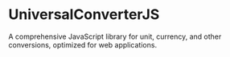 # UniversalConverterJS
A comprehensive JavaScript library for unit, currency, and other conversions, optimized for web applications.
